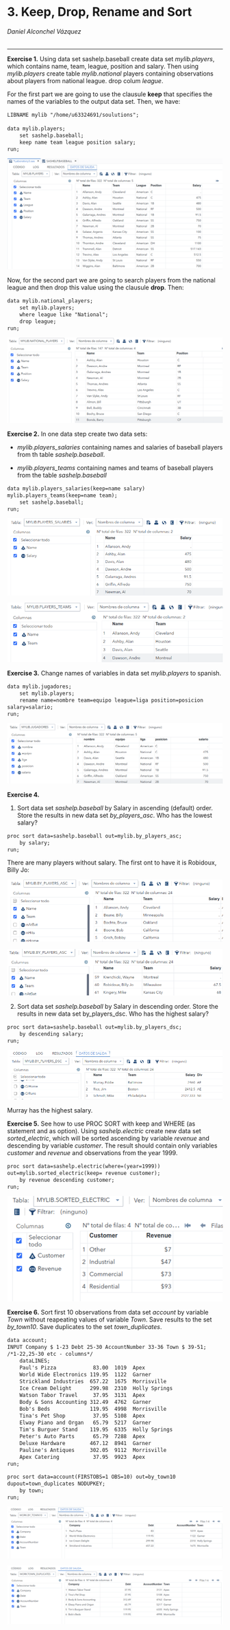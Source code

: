 # 3. Keep, Drop, Rename and Sort

###### Daniel Alconchel Vázquez

---

**Exercise 1.** Using data set sashelp.baseball create data set *mylib.players*, which contains name, team, league, position and salary. Then using *mylib.players* create table *mylib.national* players containing observations about players from national league. drop colum *league*.

For the first part we are going to use the clausule **keep** that specifies the names of the variables to the output data set. Then, we have:

```sas
LIBNAME mylib "/home/u63324691/soulutions";

data mylib.players;
	set sashelp.baseball;
	keep name team league position salary;
run;
```

![3-1.png](./.resources/3-1.png)

Now, for the second part we are going to search players from the national league and then drop this value using the clausule **drop**. Then:

```sas
data mylib.national_players;
	set mylib.players;
	where league like "National";
	drop league;
run;
```

![3-2.png](./.resources/3-2.png)

**Exercise 2.** In one data step create two data sets:

- *mylib.players_salaries* containing names and salaries of baseball players from th table *sashelp.baseball*.

- *mylib.players_teams* containing names and teams of baseball players from the table *sashelp.baseball*

```sas
data mylib.players_salaries(keep=name salary) mylib.players_teams(keep=name team);
	set sashelp.baseball;
run;
```

![3-3.png](./.resources/3-3.png)

![3-4.png](./.resources/3-4.png)

**Exercise 3.** Change names of variables in data set *mylib.players* to spanish.

```sas
data mylib.jugadores;
	set mylib.players;
	rename name=nombre team=equipo league=liga position=posicion salary=salario;
run;
```

![3-5.png](./.resources/3-5.png)

**Exercise 4.**

1. Sort data set *sashelp.baseball* by Salary in ascending (default) order. Store the results in new data set *by_players_asc*. Who has the lowest salary?

```sas
proc sort data=sashelp.baseball out=mylib.by_players_asc;
	by salary;
run;
```

There are many players without salary. The first ont to have it is Robidoux, Billy Jo:

![3-6.png](./.resources/3-6.png)

![3-7.png](./.resources/3-7.png)

2. Sort data set *sashelp.baseball* by Salary in descending order. Store the results in new data set by_players_dsc. Who has the highest salary?

```sas
proc sort data=sashelp.baseball out=mylib.by_players_dsc;
	by descending salary;
run;
```

![3-8.png](./.resources/3-8.png)

Murray has the highest salary.

**Exercise 5.** See how to use PROC SORT with keep and WHERE (as statement and as option). Using *sashelp.electric* create new data set *sorted_electric*, which will be sorted  ascending by variable *revenue* and descending by variable *customer*. The result should contain only variables *customer* and *revenue* and observations from the year 1999.

```sas
proc sort data=sashelp.electric(where=(year=1999)) out=mylib.sorted_electric(keep= revenue customer);
	by revenue descending customer;
run;
```

<img title="" src="./.resources/3-9.png" alt="3-9.png" data-align="center">

**Exercise 6.** Sort first 10 observations from data set *account* by variable *Town* without reapeating values of variable *Town*. Save results to the set *by_town10*. Save duplicates to the set *town_duplicates*.

```sas
data account;
INPUT Company $ 1-23 Debt 25-30 AccountNumber 33-36 Town $ 39-51;
/*1-22,25-30 etc - columns*/
	dataLINES;
	Paul's Pizza            83.00  1019  Apex
	World Wide Electronics 119.95  1122  Garner
	Strickland Industries  657.22  1675  Morrisville
	Ice Cream Delight      299.98  2310  Holly Springs
	Watson Tabor Travel     37.95  3131  Apex
	Body & Sons Accounting 312.49  4762  Garner
	Bob's Beds             119.95  4998  Morrisville
	Tina's Pet Shop         37.95  5108  Apex
	Elway Piano and Organ   65.79  5217  Garner
	Tim's Burguer Stand    119.95  6335  Holly Springs
	Peter's Auto Parts      65.79  7288  Apex
	Deluxe Hardware        467.12  8941  Garner
	Pauline's Antiques     302.05  9112  Morrisville
	Apex Catering           37.95  9923  Apex
run;
```

```sas
proc sort data=account(FIRSTOBS=1 OBS=10) out=by_town10 dupout=town_duplicates NODUPKEY;
	by town;
run;
```

![3-10.png](./.resources/3-10.png)

![3-11.png](./.resources/3-11.png)


